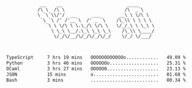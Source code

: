 <div align="center">
<pre><code>
 __    __                        ____      
/\ \  /\ \                      /\  _`\    
\ `\`\\/'/  __      ___       __\ \ \/\ \  
 `\ `\ /' /'__`\  /' _ `\    /\_\\ \ \ \ \ 
   `\ \ \/\ \ \.\_/\ \/\ \   \/_/_\ \ \_\ \
     \ \_\ \__/.\_\ \_\ \_\    /\_\\ \____/
      \/_/\/__/\/_/\/_/\/_/    \/_/ \/___/ 
                                           

</code></pre>

<!--START_SECTION:waka-->

```txt
TypeScript     7 hrs 19 mins   OOOOOOOOOOOOo............   49.09 %
Python         3 hrs 46 mins   OOOOOOo..................   25.31 %
OCaml          3 hrs 27 mins   OOOOO0...................   23.13 %
JSON           15 mins         o........................   01.68 %
Bash           3 mins          .........................   00.34 %
```

<!--END_SECTION:waka-->
